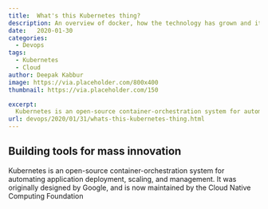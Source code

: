 ```yaml
---
title:  What's this Kubernetes thing?
description: An overview of docker, how the technology has grown and its readiness to be run in production
date:   2020-01-30
categories:
  - Devops
tags:
  - Kubernetes
  - Cloud
author: Deepak Kabbur
image: https://via.placeholder.com/800x400
thumbnail: https://via.placeholder.com/150

excerpt:
  Kubernetes is an open-source container-orchestration system for automating application deployment, scaling, and management. It was originally designed by Google...
url: devops/2020/01/31/whats-this-kubernetes-thing.html
---
```


## Building tools for mass innovation
  Kubernetes is an open-source container-orchestration system for automating application deployment, scaling, and management. It was originally designed by Google, and is now maintained by the Cloud Native Computing Foundation
 